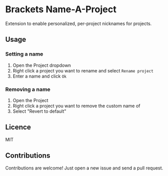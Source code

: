 # Brackets Name-A-Project
Extension to enable personalized, per-project nicknames for projects.

## Usage
### Setting a name
1. Open the Project dropdown
2. Right click a project you want to rename and select `Rename project`
3. Enter a name and click `Ok`

### Removing a name
1. Open the Project 
2. Right click a project you want to remove the custom name of
3. Select "Revert to default"

## Licence 
MIT

## Contributions
Contributions are welcome! Just open a new issue and send a pull request.